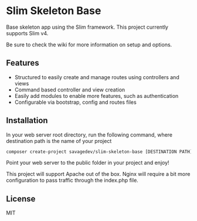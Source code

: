 # Slim Skeleton Base
Base skeleton app using the Slim framework. This project currently supports Slim v4.

Be sure to check the wiki for more information on setup and options.

## Features

- Structured to easily create and manage routes using controllers and views
- Command based controller and view creation
- Easily add modules to enable more features, such as authentication
- Configurable via bootstrap, config and routes files

## Installation
In your web server root directory, run the following command, where destination path is the name of your project
```sh
composer create-project savagedev/slim-skeleton-base [DESTINATION PATH]
```
Point your web server to the public folder in your project and enjoy!

This project will support Apache out of the box. Nginx will require a bit more configuration to pass traffic through the index.php file.

## License
MIT
